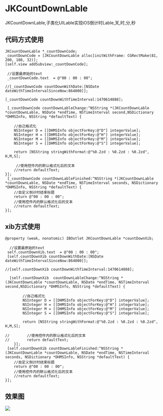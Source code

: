 # JKCountDownLable
JKCountDownLable,子类化UILable实现iOS倒计时Lable,天,时,分,秒

## 代码方式使用
    
    JKCountDownLable *_countDownCode;
    _countDownCode = [JKCountDownLable alloc]initWithFrame: CGRectMake(81, 200, 108, 32)];
    [self.view addSubview:_countDownCode];

     //设置最原始的text
     _countDownCode.text  = @"00 : 00 : 00";

    //[_countDownCode countDownWithDate:[NSDate dateWithTimeIntervalSinceNow:864000]];
    
    [_countDownCode countDownWithTimeInterval:1470614888];
 
     [_countDownCode countDownLableChange:^NSString *(JKCountDownLable *countDownLable, NSDate *endTime, NSTimeInterval second,NSDictionary *DHMSInfo, NSString *defaultText) {
        
        //自己格式化
        NSInteger D = [[DHMSInfo objectForKey:@"D"] integerValue];
        NSInteger H = [[DHMSInfo objectForKey:@"H"] integerValue];
        NSInteger M = [[DHMSInfo objectForKey:@"M"] integerValue];
        NSInteger S = [[DHMSInfo objectForKey:@"S"] integerValue];
        
        return [NSString stringWithFormat:@"%0.2zd : %0.2zd : %0.2zd", H,M,S];

         //使用控件内的默认格式化后的文本
        //return defaultText;
    }];
     [_countDownCode countDownLableFinished:^NSString *(JKCountDownLable *countDownLable, NSDate *endTime, NSTimeInterval seconds, NSDictionary *DHMSInfo, NSString *defaultText) {
        //自定义倒计时结束标题
        return @"00 : 00 : 00";
        //使用控件内的默认格式化后的文本
        //return defaultText;
    }];

## xib方式使用

    @property (weak, nonatomic) IBOutlet JKCountDownLable *countDownXib;

      //设置最原始的text
     self.countDownXib.text  = @"00 : 00 : 00";
     [self.countDownXib countDownWithDate:[NSDate dateWithTimeIntervalSinceNow:864000]];
    
    //[self.countDownXib countDownWithTimeInterval:1470614888];
    
      [self.countDownXib  countDownLableChange:^NSString *(JKCountDownLable *countDownLable, NSDate *endTime, NSTimeInterval second,NSDictionary *DHMSInfo, NSString *defaultText) {
            
            //自己格式化
            NSInteger D = [[DHMSInfo objectForKey:@"D"] integerValue];
            NSInteger H = [[DHMSInfo objectForKey:@"H"] integerValue];
            NSInteger M = [[DHMSInfo objectForKey:@"M"] integerValue];
            NSInteger S = [[DHMSInfo objectForKey:@"S"] integerValue];
            
            return [NSString stringWithFormat:@"%0.2zd : %0.2zd : %0.2zd", H,M,S];

    //        //使用控件内的默认格式化后的文本
    //        return defaultText;
        }];
     [self.countDownXib countDownLableFinished:^NSString *(JKCountDownLable *countDownLable, NSDate *endTime, NSTimeInterval seconds, NSDictionary *DHMSInfo, NSString *defaultText) {
        //自定义倒计时结束标题
        return @"00 : 00 : 00";
        //使用控件内的默认格式化后的文本
        //return defaultText;
    }];


## 效果图
![](https://raw.githubusercontent.com/shaojiankui/JKCountDownLable/master/demo.gif)
